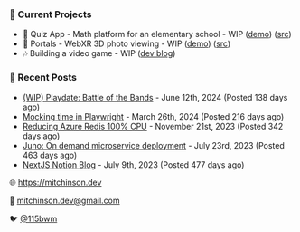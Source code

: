 ### 📌 Current Projects
- 📝 Quiz App - Math platform for an elementary school - WIP ([demo](https://quiz-staging.mitchinson.dev/)) ([src](https://github.com/bmitchinson/budget-entry))
- 📸 Portals - WebXR 3D photo viewing - WIP ([demo](https://portals.mitchinson.dev/)) ([src](https://github.com/bmitchinson/vr-jpg-viewer-webxr))
- 🎶 Building a video game - WIP ([dev blog](https://blog.mitchinson.dev/playdate-dev-one))

### 📝 Recent Posts

- [(WIP) Playdate: Battle of the Bands](https://blog.mitchinson.dev/playdate-dev-one) - June 12th, 2024 (Posted 138 days ago)
- [Mocking time in Playwright](https://blog.mitchinson.dev/playwright-mock-time) - March 26th, 2024 (Posted 216 days ago)
- [Reducing Azure Redis 100% CPU](https://blog.mitchinson.dev/redis-cpu) - November 21st, 2023 (Posted 342 days ago)
- [Juno: On demand microservice deployment](https://blog.mitchinson.dev/juno) - July 23rd, 2023 (Posted 463 days ago)
- [NextJS Notion Blog](https://blog.mitchinson.dev/blog-2023) - July 9th, 2023 (Posted 477 days ago)

🌐 https://mitchinson.dev

💌 mitchinson.dev@gmail.com

🐦 [@115bwm](https://twitter.com/115bwm)